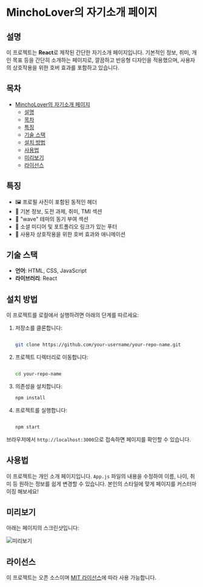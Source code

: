 # MinchoLover의 자기소개 페이지

## 설명

이 프로젝트는 **React**로 제작된 간단한 자기소개 페이지입니다. 기본적인 정보, 취미, 개인 목표 등을 간단히 소개하는 페이지로, 깔끔하고 반응형 디자인을 적용했으며, 사용자의 상호작용을 위한 호버 효과를 포함하고 있습니다.

## 목차

- [MinchoLover의 자기소개 페이지](#mincholover의-자기소개-페이지)
  - [설명](#설명)
  - [목차](#목차)
  - [특징](#특징)
  - [기술 스택](#기술-스택)
  - [설치 방법](#설치-방법)
  - [사용법](#사용법)
  - [미리보기](#미리보기)
  - [라이선스](#라이선스)

## 특징

- 🖼️ 프로필 사진이 포함된 동적인 헤더
- 🌱 기본 정보, 도전 과제, 취미, TMI 섹션
- 🌊 "wave" 테마의 동기 부여 섹션
- 🔗 소셜 미디어 및 포트폴리오 링크가 있는 푸터
- 🎨 사용자 상호작용을 위한 호버 효과와 애니메이션

## 기술 스택

- **언어**: HTML, CSS, JavaScript
- **라이브러리**: React

## 설치 방법

이 프로젝트를 로컬에서 실행하려면 아래의 단계를 따르세요:

1. 저장소를 클론합니다:

    ```bash
    
    git clone https://github.com/your-username/your-repo-name.git
    ```

2. 프로젝트 디렉터리로 이동합니다:

    ```bash

    cd your-repo-name
    ```

3. 의존성을 설치합니다:

    ```bash
    npm install
    ```

4. 프로젝트를 실행합니다:

    ```bash

    npm start
    ```

브라우저에서 `http://localhost:3000`으로 접속하면 페이지를 확인할 수 있습니다.

## 사용법

이 프로젝트는 개인 소개 페이지입니다. `App.js` 파일의 내용을 수정하여 이름, 나이, 취미 등 원하는 정보를 쉽게 변경할 수 있습니다. 본인의 스타일에 맞게 페이지를 커스터마이징 해보세요!

## 미리보기

아래는 페이지의 스크린샷입니다:

![미리보기](./src/img/READ.png)

## 라이선스

이 프로젝트는 오픈 소스이며 [MIT 라이선스](LICENSE)에 따라 사용 가능합니다.
